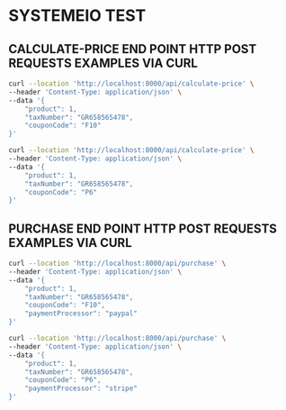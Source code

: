 # SYSTEMEIO TEST

## CALCULATE-PRICE END POINT HTTP POST REQUESTS EXAMPLES VIA CURL

```bash
curl --location 'http://localhost:8000/api/calculate-price' \
--header 'Content-Type: application/json' \
--data '{
    "product": 1,
    "taxNumber": "GR658565478",
    "couponCode": "F10"
}'
```

```bash
curl --location 'http://localhost:8000/api/calculate-price' \
--header 'Content-Type: application/json' \
--data '{
    "product": 1,
    "taxNumber": "GR658565478",
    "couponCode": "P6"
}'
```

## PURCHASE END POINT HTTP POST REQUESTS EXAMPLES VIA CURL

```bash
curl --location 'http://localhost:8000/api/purchase' \
--header 'Content-Type: application/json' \
--data '{
    "product": 1,
    "taxNumber": "GR658565478",
    "couponCode": "F10",
    "paymentProcessor": "paypal"
}'
```

```bash
curl --location 'http://localhost:8000/api/purchase' \
--header 'Content-Type: application/json' \
--data '{
    "product": 1,
    "taxNumber": "GR658565478",
    "couponCode": "P6",
    "paymentProcessor": "stripe"
}'
```
